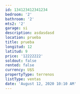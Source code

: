 ```yaml
---
id: 134123412341234
bedroom: '2'
bathroom: '2'
mts2: '2'
garage: si
description: asdasdasd
location: prueba
title: prueba
longitud: 12
latitud: 9
price: '12222222'
soldout: false
rented: false
currency: U$S
propertyType: terrenos
listType: ventas
date: 'August 12, 2020 10:10 AM'
---
```


